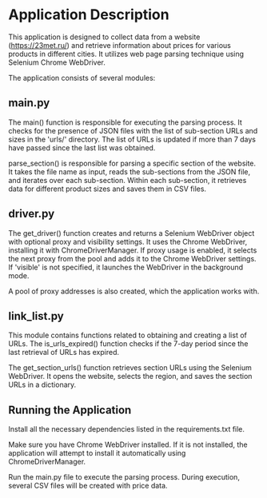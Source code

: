 # Application Description

This application is designed to collect data from a website (https://23met.ru/) and retrieve information about prices for various products in different cities. It utilizes web page parsing technique using Selenium Chrome WebDriver.

The application consists of several modules:

## main.py

The main() function is responsible for executing the parsing process. It checks for the presence of JSON files with the list of sub-section URLs and sizes in the 'urls/' directory. The list of URLs is updated if more than 7 days have passed since the last list was obtained.

parse_section() is responsible for parsing a specific section of the website. It takes the file name as input, reads the sub-sections from the JSON file, and iterates over each sub-section. Within each sub-section, it retrieves data for different product sizes and saves them in CSV files.

## driver.py

The get_driver() function creates and returns a Selenium WebDriver object with optional proxy and visibility settings. It uses the Chrome WebDriver, installing it with ChromeDriverManager. If proxy usage is enabled, it selects the next proxy from the pool and adds it to the Chrome WebDriver settings. If 'visible' is not specified, it launches the WebDriver in the background mode.

A pool of proxy addresses is also created, which the application works with.

## link_list.py

This module contains functions related to obtaining and creating a list of URLs. The is_urls_expired() function checks if the 7-day period since the last retrieval of URLs has expired.

The get_section_urls() function retrieves section URLs using the Selenium WebDriver. It opens the website, selects the region, and saves the section URLs in a dictionary.

## Running the Application

Install all the necessary dependencies listed in the requirements.txt file.

Make sure you have Chrome WebDriver installed. If it is not installed, the application will attempt to install it automatically using ChromeDriverManager.

Run the main.py file to execute the parsing process. During execution, several CSV files will be created with price data.
